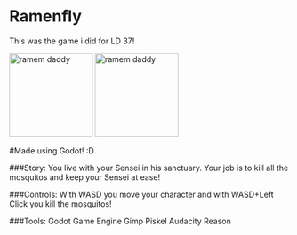 # Ramenfly

This was the game i did for LD 37!

<img src="http://i.imgur.com/laA7mgP.png" alt="ramem daddy" style="width:150px;height:150px;">
<img src="http://i.imgur.com/xnaOl2d.png" alt="ramem daddy" style="width:150px;height:150px;">


#Made using Godot! :D


###Story:
You live with your Sensei in his sanctuary. Your job is to kill all the mosquitos and keep your Sensei at ease! 

###Controls: 
With WASD you move your character and with WASD+Left Click you kill the mosquitos! 

###Tools: 
Godot Game Engine 
Gimp 
Piskel 
Audacity 
Reason 
